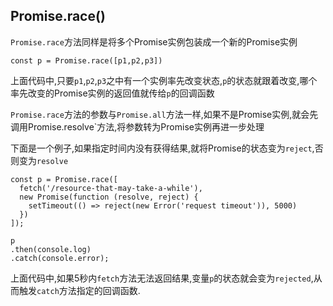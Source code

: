 ## Promise.race()

`Promise.race`方法同样是将多个Promise实例包装成一个新的Promise实例

```
const p = Promise.race([p1,p2,p3])
```

上面代码中,只要`p1`,`p2`,`p3`之中有一个实例率先改变状态,`p`的状态就跟着改变,哪个率先改变的Promise实例的返回值就传给`p`的回调函数

`Promise.race`方法的参数与`Promise.all`方法一样,如果不是Promise实例,就会先调用Promise.resolve`方法,将参数转为Promise实例再进一步处理

下面是一个例子,如果指定时间内没有获得结果,就将Promise的状态变为`reject`,否则变为`resolve`

```
const p = Promise.race([
  fetch('/resource-that-may-take-a-while'),
  new Promise(function (resolve, reject) {
    setTimeout(() => reject(new Error('request timeout')), 5000)
  })
]);

p
.then(console.log)
.catch(console.error);
```

上面代码中,如果5秒内`fetch`方法无法返回结果,变量`p`的状态就会变为`rejected`,从而触发`catch`方法指定的回调函数.